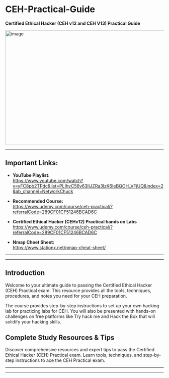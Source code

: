 # CEH-Practical-Guide

**Certified Ethical Hacker (CEH v12 and CEH V13) Practical Guide**

<img width="890" height="363" alt="image" src="https://github.com/user-attachments/assets/bf888202-0b87-4143-a09e-f1b37d37c7e9" />

---

## Important Links:
- **YouTube Playlist:**    
  https://www.youtube.com/watch?v=yFC8pb2TPdc&list=PLIhvC56v63IIJZRa3lzK6IeBQOH_VFjUQ&index=2&ab_channel=NetworkChuck

- **Recommended Course:**    
  https://www.udemy.com/course/ceh-practical/?referralCode=289CF01CF51246BCAD6C

- **Certified Ethical Hacker (CEHv12) Practical hands on Labs**    
  https://www.udemy.com/course/ceh-practical/?referralCode=289CF01CF51246BCAD6C

- **Nmap Cheet Sheet:**    
  https://www.stationx.net/nmap-cheat-sheet/
  
---
---

## Introduction
Welcome to your ultimate guide to passing the Certified Ethical Hacker (CEH) Practical exam. This resource provides all the tools, techniques, procedures, and notes you need for your CEH preparation.

The course provides step-by-step instructions to set up your own hacking lab for practicing labs for CEH. You will also be presented with hands-on challenges on free platforms like Try hack me and Hack the Box that will solidify your hacking skills.

## Complete Study Resources & Tips
Discover comprehensive resources and expert tips to pass the Certified Ethical Hacker (CEH) Practical exam. Learn tools, techniques, and step-by-step instructions to ace the CEH Practical exam.

---
---
